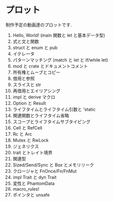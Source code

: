 # プロット

制作予定の動画達のプロットです.

1. Hello, World! (main 関数と let と基本データ型)
2. 式と文と関数
3. struct と enum と pub
4. イテレータ
5. パターンマッチング (match と let と if/while let)
6. mod と crate とドキュメントコメント
7. 所有権とムーブとコピー
8. 借用と参照
9. スライスと str
10. 再借用とエイリアシング
11. impl と derive マクロ
12. Option と Result
13. ライフタイムとライフタイム引数と 'static
14. 関連関数とライフタイム省略
15. スコープとライフタイムサブタイピング
16. Cell と RefCell
17. Rc と Arc
18. Mutex と RwLock
19. ジェネリクス
20. trait とトレイト境界
21. 関連型
22. Sized/Send/Sync と Box とメモリリーク
24. クロージャと FnOnce/Fn/FnMut
25. impl Trait と dyn Trait
26. 変性と PhantomData
27. macro_rules!
28. ポインタと unsafe
